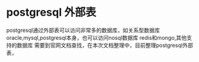 ﻿
# postgresql 外部表

postgresql通过外部表可以访问非常多的数据库，如关系型数据库oracle,mysql,postgresql本身，也可以访问nosql数据库 redis和mongo,其他支持的数据库
需要到官网文档查找，在本次文档整理中，目前整理postgresql外部表，

